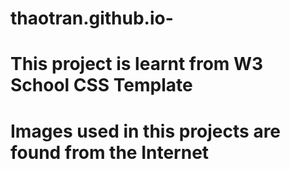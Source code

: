 # thaotran.github.io-
# This project is learnt from W3 School CSS Template
# Images used in this projects are found from the Internet
